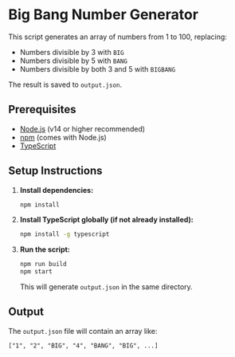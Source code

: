 # Big Bang Number Generator

This script generates an array of numbers from 1 to 100, replacing:
- Numbers divisible by 3 with `BIG`
- Numbers divisible by 5 with `BANG`
- Numbers divisible by both 3 and 5 with `BIGBANG`

The result is saved to `output.json`.

## Prerequisites
- [Node.js](https://nodejs.org/) (v14 or higher recommended)
- [npm](https://www.npmjs.com/) (comes with Node.js)
- [TypeScript](https://www.typescriptlang.org/)

## Setup Instructions

1. **Install dependencies:**
   ```bash
   npm install
   ```

2. **Install TypeScript globally (if not already installed):**
   ```bash
   npm install -g typescript
   ```

3. **Run the script:**
   ```bash
   npm run build
   npm start
   ```
   This will generate `output.json` in the same directory.

## Output
The `output.json` file will contain an array like:
```
["1", "2", "BIG", "4", "BANG", "BIG", ...]
``` 